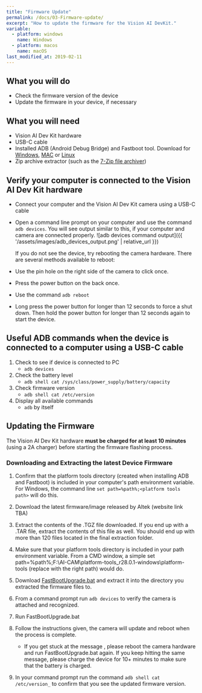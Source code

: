 ```yaml
---
title: "Firmware Update"
permalink: /docs/03-Firmware-update/
excerpt: "How to update the firmware for the Vision AI DevKit."
variable:
  - platform: windows
    name: Windows
  - platform: macos
    name: macOS
last_modified_at: 2019-02-11
---
```


## What you will do
* Check the firmware version of the device
* Update the firmware in your device, if necessary

## What you will need
* Vision AI Dev Kit hardware
* USB-C cable
* Installed ADB (Android Debug Bridge) and Fastboot tool. Download for [Windows](https://dl.google.com/android/repository/platform-tools-latest-windows.zip), [MAC](https://dl.google.com/android/repository/platform-tools-latest-darwin.zip) or [Linux](https://dl.google.com/android/repository/platform-tools-latest-linux.zip)
* Zip archive extractor (such as the [7-Zip file archiver](https://www.7-zip.org/))

## Verify your computer is connected to the Vision AI Dev Kit hardware
* Connect your computer and the Vision AI Dev Kit camera using a USB-C cable
* Open a command line prompt on your computer and use the command `adb devices`. You will see output similar to this, if your computer and camera are connected properly.
![adb devices command output]({{ '/assets/images/adb_devices_output.png' | relative_url }})

    If you do not see the device, try rebooting the camera hardware. There are several methods available to reboot:
* Use the pin hole on the right side of the camera to click once.
* Press the power button on the back once.
* Use the command `adb reboot`
* Long press the power button for longer than 12 seconds to force a shut down. Then hold the power button for longer than 12 seconds again to start the device.

## Useful ADB commands when the device is connected to a computer using a USB-C cable
1.	Check to see if device is connected to PC
    * `adb devices`
2.	Check the battery level
    * `adb shell cat /sys/class/power_supply/battery/capacity`
3.	Check firmware version
    * `adb shell cat /etc/version`
4.	Display all available commands
    * `adb` by itself

## Updating the Firmware
The Vision AI Dev Kit hardware **must be charged for at least 10 minutes** (using a 2A charger) before starting the firmware flashing process.

### Downloading and Extracting the latest Device Firmware
1. Confirm that the platform tools directory (created when installing ADB and Fastboot) is included in your computer's path environment variable. For Windows, the command line `set path=%path%;<platform tools path>` will do this.

2. Download the latest firmware/image released by Altek (website link TBA)

3. Extract the contents of the .TGZ file downloaded. If you end up with a .TAR file, extract the contents of this file as well. You should end up with more than 120 files located in the final extraction folder.

4. Make sure that your platform tools directory is included in your path environment variable. From a CMD window, a simple set path=%path%;F:\AI-CAM\platform-tools_r28.0.1-windows\platform-tools (replace with the right path) would do.

5. Download [FastBootUpgrade.bat](../assets/FastbootUpgrad.zip) and extract it into the directory you extracted the firmware files to.

6. From a command prompt run `adb devices` to verify the camera is attached and recognized.

7. Run FastBootUpgrade.bat

8. Follow the instructions given, the camera will update and reboot when the process is complete.
    * If you get stuck at the message <waiting for device>, please reboot the camera hardware and run FastBootUpgrade.bat again. If you keep hitting the same message, please charge the device for 10+ minutes to make sure that the battery is charged.

9. In your command prompt run the command `adb shell cat /etc/version_` to confirm that you see the updated firmware version.




